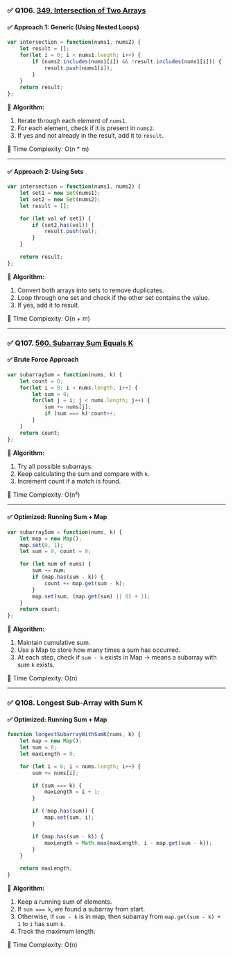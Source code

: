### ✅ Q106. [349. Intersection of Two Arrays](https://leetcode.com/problems/intersection-of-two-arrays/)

#### ✅ Approach 1: Generic (Using Nested Loops)

```js
var intersection = function(nums1, nums2) {
    let result = [];
    for(let i = 0; i < nums1.length; i++) {
        if (nums2.includes(nums1[i]) && !result.includes(nums1[i])) {
            result.push(nums1[i]);
        }
    }
    return result;
};
```

🔹 **Algorithm:**

1. Iterate through each element of `nums1`.
2. For each element, check if it is present in `nums2`.
3. If yes and not already in the result, add it to `result`.

🧠 Time Complexity: O(n \* m)

---

#### ✅ Approach 2: Using Sets

```js
var intersection = function(nums1, nums2) {
    let set1 = new Set(nums1);
    let set2 = new Set(nums2);
    let result = [];

    for (let val of set1) {
        if (set2.has(val)) {
            result.push(val);
        }
    }

    return result;
};
```

🔹 **Algorithm:**

1. Convert both arrays into sets to remove duplicates.
2. Loop through one set and check if the other set contains the value.
3. If yes, add it to result.

🧠 Time Complexity: O(n + m)

---

### ✅ Q107. [560. Subarray Sum Equals K](https://leetcode.com/problems/subarray-sum-equals-k/)

#### ✅ Brute Force Approach

```js
var subarraySum = function(nums, k) {
    let count = 0;
    for(let i = 0; i < nums.length; i++) {
        let sum = 0;
        for(let j = i; j < nums.length; j++) {
            sum += nums[j];
            if (sum === k) count++;
        }
    }
    return count;
};
```

🔹 **Algorithm:**

1. Try all possible subarrays.
2. Keep calculating the sum and compare with `k`.
3. Increment count if a match is found.

🧠 Time Complexity: O(n²)

---

#### ✅ Optimized: Running Sum + Map

```js
var subarraySum = function(nums, k) {
    let map = new Map();
    map.set(0, 1);
    let sum = 0, count = 0;

    for (let num of nums) {
        sum += num;
        if (map.has(sum - k)) {
            count += map.get(sum - k);
        }
        map.set(sum, (map.get(sum) || 0) + 1);
    }
    return count;
};
```

🔹 **Algorithm:**

1. Maintain cumulative sum.
2. Use a Map to store how many times a sum has occurred.
3. At each step, check if `sum - k` exists in Map → means a subarray with sum `k` exists.

🧠 Time Complexity: O(n)

---

### ✅ Q108. Longest Sub-Array with Sum K

#### ✅ Optimized: Running Sum + Map

```js
function longestSubarrayWithSumK(nums, k) {
    let map = new Map();
    let sum = 0;
    let maxLength = 0;

    for (let i = 0; i < nums.length; i++) {
        sum += nums[i];

        if (sum === k) {
            maxLength = i + 1;
        }

        if (!map.has(sum)) {
            map.set(sum, i);
        }

        if (map.has(sum - k)) {
            maxLength = Math.max(maxLength, i - map.get(sum - k));
        }
    }

    return maxLength;
}
```

🔹 **Algorithm:**

1. Keep a running sum of elements.
2. If `sum === k`, we found a subarray from start.
3. Otherwise, if `sum - k` is in map, then subarray from `map.get(sum - k) + 1` to `i` has sum `k`.
4. Track the maximum length.

🧠 Time Complexity: O(n)
